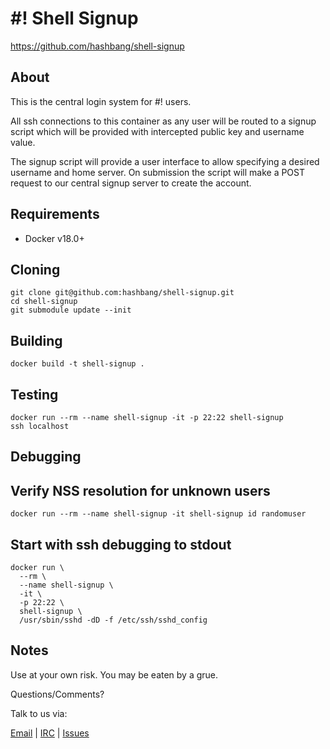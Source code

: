 # #! Shell Signup #

<https://github.com/hashbang/shell-signup>

## About ##

This is the central login system for #! users.

All ssh connections to this container as any user will be routed to a signup
script which will be provided with intercepted public key and username value.

The signup script will provide a user interface to allow specifying a desired
username and home server. On submission the script will make a POST request
to our central signup server to create the account.

## Requirements ##

  * Docker v18.0+

## Cloning ##

  ```
  git clone git@github.com:hashbang/shell-signup.git
  cd shell-signup
  git submodule update --init
  ```

## Building ##

  ```
  docker build -t shell-signup .
  ```

## Testing ##

  ```
  docker run --rm --name shell-signup -it -p 22:22 shell-signup
  ssh localhost
  ```

## Debugging ##

## Verify NSS resolution for unknown users
  ```
  docker run --rm --name shell-signup -it shell-signup id randomuser
  ```

## Start with ssh debugging to stdout
  ```
  docker run \
    --rm \
    --name shell-signup \
    -it \
    -p 22:22 \
    shell-signup \
    /usr/sbin/sshd -dD -f /etc/ssh/sshd_config
  ```

## Notes ##

Use at your own risk. You may be eaten by a grue.

Questions/Comments?

Talk to us via:

[Email](mailto:team@hashbang.sh) |
[IRC](ircs://irc.hashbang.sh:6697/#!) |
[Issues](http://github.com/hashbang/)
